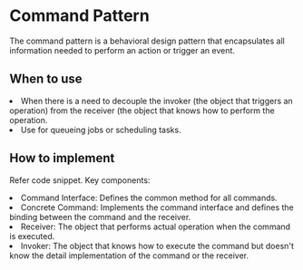 # Command Pattern
The command pattern is a behavioral design pattern that encapsulates all information needed to perform an action 
or trigger an event. 

## When to use
<li> When there is a need to decouple the invoker (the object that triggers an operation) from the receiver (the object that knows how to perform the operation.
<li> Use for queueing jobs or scheduling tasks. 
  
## How to implement
Refer code snippet. Key components:
<li> Command Interface: Defines the common method for all commands.
<li> Concrete Command: Implements the command interface and defines the binding between the command and the receiver.
<li> Receiver: The object that performs actual operation when the command is executed.
<li> Invoker: The object that knows how to execute the command but doesn't know the detail implementation of the command or the receiver. 

